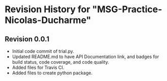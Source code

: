 # Revision History for "MSG-Practice-Nicolas-Ducharme"

## Revision 0.0.1
- Initial code commit of trial.py.
- Updated README.md to have API Documentation link, and badges for build status, code coverage, and code quality.
- Added files for Travis CI.
- Added files to create python package.
